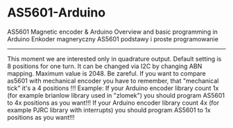 # AS5601-Arduino
AS5601 Magnetic encoder & Arduino
Overview and basic programming in Arduino
Enkoder magneryczny AS5601 podstawy i proste programowanie
***********
This moment we are interested only in quadrature output. Default setting is 8 positions for one turn.
It can be changed via I2C by changing ABN mapping. Maximum value is 2048. Be zareful. If you want to compare as5601 with mechanical encoder you have to remember, that "mechanical tick" it's a 4 positions !!! 
Example:
If your Arduino encoder library count 1x (for example brianlow library used in "zlomek") you should program AS5601 to 4x positions as you want!!! 
If your Arduino encoder library count 4x (for example PJRC library with interrupts) you should program AS5601 to 1x positions as you want!!! 
